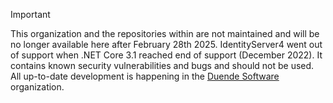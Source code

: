 > [!IMPORTANT]
> This organization and the repositories within are not maintained and will be no longer available here after February 28th 2025. IdentityServer4 went out of support when .NET Core 3.1 reached end of support (December 2022). It contains known security vulnerabilities and bugs and should not be used. All up-to-date development is happening in the [Duende Software](https://github.com/duendesoftware) organization. 
